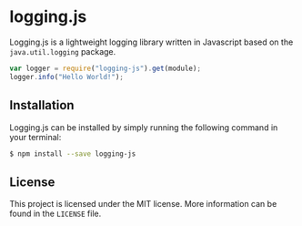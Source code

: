 # logging.js
Logging.js is a lightweight logging library written in Javascript based on the 
`java.util.logging` package.

```js
var logger = require("logging-js").get(module);
logger.info("Hello World!");
```

## Installation
Logging.js can be installed by simply running the following command in your
terminal:

```sh
$ npm install --save logging-js
```

## License
This project is licensed under the MIT license. More information can be found
in the `LICENSE` file.
